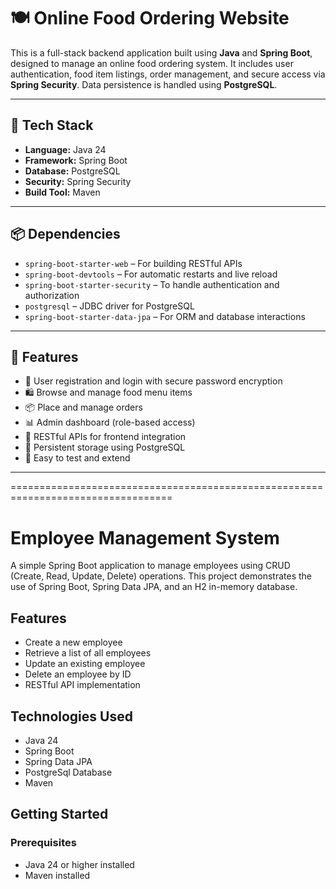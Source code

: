 # 🍽️ Online Food Ordering Website

This is a full-stack backend application built using **Java** and **Spring Boot**, designed to manage an online food ordering system. It includes user authentication, food item listings, order management, and secure access via **Spring Security**. Data persistence is handled using **PostgreSQL**.

---

## 🔧 Tech Stack

- **Language:** Java 24
- **Framework:** Spring Boot
- **Database:** PostgreSQL
- **Security:** Spring Security
- **Build Tool:** Maven

---

## 📦 Dependencies

- `spring-boot-starter-web` – For building RESTful APIs
- `spring-boot-devtools` – For automatic restarts and live reload
- `spring-boot-starter-security` – To handle authentication and authorization
- `postgresql` – JDBC driver for PostgreSQL
- `spring-boot-starter-data-jpa` – For ORM and database interactions

---

## 🚀 Features

- 🔐 User registration and login with secure password encryption
- 🛍️ Browse and manage food menu items
- 📦 Place and manage orders
- 📊 Admin dashboard (role-based access)
- 📡 RESTful APIs for frontend integration
- 💾 Persistent storage using PostgreSQL
- 🧪 Easy to test and extend

---

==================================================================================

# Employee Management System

A simple Spring Boot application to manage employees using CRUD (Create, Read, Update, Delete) operations. This project demonstrates the use of Spring Boot, Spring Data JPA, and an H2 in-memory database.

## Features

- Create a new employee
- Retrieve a list of all employees
- Update an existing employee
- Delete an employee by ID
- RESTful API implementation

## Technologies Used

- Java 24
- Spring Boot
- Spring Data JPA
- PostgreSql Database
- Maven

## Getting Started

### Prerequisites

- Java 24 or higher installed
- Maven installed

